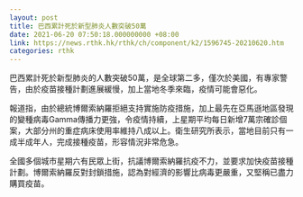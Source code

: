 ```yaml
---
layout: post
title: 巴西累計死於新型肺炎人數突破50萬
date: 2021-06-20 07:50:18.000000000 +08:00
link: https://news.rthk.hk/rthk/ch/component/k2/1596745-20210620.htm
categories: rthk
---
```


巴西累計死於新型肺炎的人數突破50萬，是全球第二多，僅次於美國，有專家警告，由於疫苗接種計劃進展緩慢，加上當地冬季來臨，疫情可能會惡化。

報道指，由於總統博爾索納羅拒絕支持實施防疫措施，加上最先在亞馬遜地區發現的變種病毒Gamma傳播力更強，令疫情持續，上星期平均每日新增7萬宗確診個案，大部分州的重症病床使用率維持八成以上。衛生研究所表示，當地目前只有一成半成年人，完成接種疫苗，形容情況非常危急。

全國多個城市星期六有民眾上街，抗議博爾索納羅抗疫不力，並要求加快疫苗接種計劃。博爾索納羅反對封鎖措施，認為對經濟的影響比病毒更嚴重，又堅稱已盡力購買疫苗。
